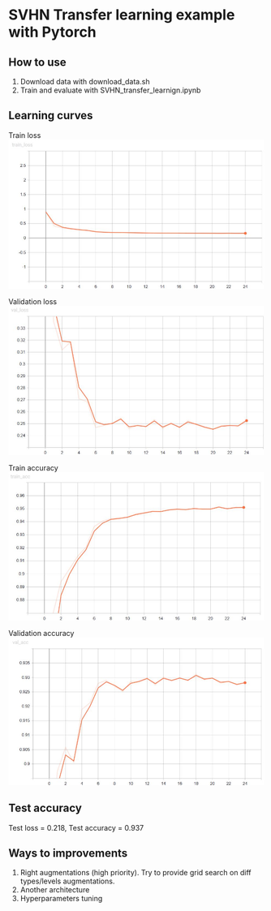 # SVHN Transfer learning example with Pytorch

## How to use

1) Download data with download_data.sh
2) Train and evaluate with SVHN_transfer_learnign.ipynb

## Learning curves

Train loss
![train loss](/img/train_loss.jpg "Train loss")

Validation loss
![validation loss](/img/val_loss.jpg "Val loss")

Train accuracy
![train acc](/img/train_acc.jpg "Train acc")

Validation accuracy
![validation acc](/img/val_acc.jpg "Val acc")

## Test accuracy

Test loss = 0.218, Test accuracy = 0.937

## Ways to improvements

1) Right augmentations (high priority). Try to provide grid search on diff types/levels augmentations.
2) Another architecture
3) Hyperparameters tuning
